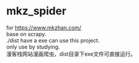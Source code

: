 # mkz_spider
for https://www.mkzhan.com/          
base on scrapy.         
 ./dist have a exe can use this project.        
only use by studying.           
漫客栈网站漫画爬虫，dist目录下exe文件可直接运行。
